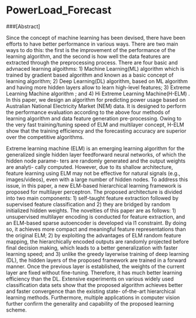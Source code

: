 # PowerLoad_Forecast

###[Abstract]

Since the concept of machine learning has been devised, there have been efforts to have better performance in various ways. There are two main ways to do this: the first is the improvement of the performance of the learning algorithm, and the second is how well the data features are extracted through the preprocessing process. There are four basic and advnaced learning algoithms: 1) Machine Learning(ML) algorithm which is trained by gradient based algorithm and known as a basic concept of learning algorithm; 2) Deep Learning(DL) algorithm, based on ML algorithm and having more hidden layers allow to learn high-level features; 3) Extreme Learning Machine algorithm            ; and 4) Hi Extreme Learning Machine(H-ELM)           . 
In this paper, we design an algorithm for predicting power usage based on Australian National Electricity Market (NEM) data. It is designed to perform the performance evaluation according to the above four methods of learning algorithm and data feature generation pre-processing. Owing to the very fast training/tuning speed of ELM and multilayer concept, H-ELM show that the training efficiency and the forecasting accuracy are superior over the competitive algorithms.


Extreme learning machine (ELM) is an emerging learning algorithm for the generalized single hidden layer feedforward neural networks, of which the hidden node parame- ters are randomly generated and the output weights are analyti- cally computed. However, due to its shallow architecture, feature learning using ELM may not be effective for natural signals (e.g., images/videos), even with a large number of hidden nodes. To address this issue, in this paper, a new ELM-based hierarchical learning framework is proposed for multilayer perceptron. The proposed architecture is divided into two main components: 1) self-taught feature extraction followed by supervised feature classification and 2) they are bridged by random initialized hidden weights. The novelties of this paper are as follows: 1) unsupervised multilayer encoding is conducted for feature extraction, and an ELM-based sparse autoencoder is developed via l1 constraint. By doing so, it achieves more compact and meaningful feature representations than the original ELM; 2) by exploiting the advantages of ELM random feature mapping, the hierarchically encoded outputs are randomly projected before final decision making, which leads to a better generalization with faster learning speed; and 3) unlike the greedy layerwise training of deep learning (DL), the hidden layers of the proposed framework are trained in a forward manner. Once the previous layer is established, the weights of the current layer are fixed without fine-tuning. Therefore, it has much better learning efficiency than the DL. Extensive experiments on various widely used classification data sets show that the proposed algorithm achieves better and faster convergence than the existing state- of-the-art hierarchical learning methods. Furthermore, multiple applications in computer vision further confirm the generality and capability of the proposed learning scheme.

